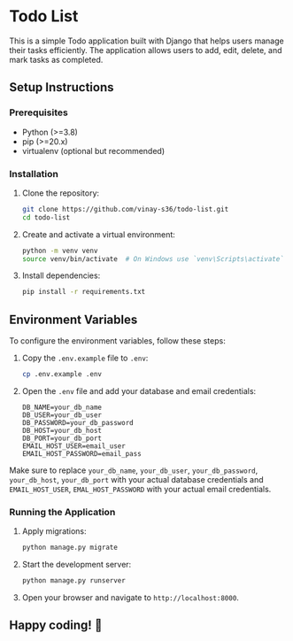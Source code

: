 # Todo List

This is a simple Todo application built with Django that helps users manage their tasks efficiently. The application allows users to add, edit, delete, and mark tasks as completed.

## Setup Instructions

### Prerequisites

- Python (>=3.8)
- pip (>=20.x)
- virtualenv (optional but recommended)

### Installation

1. Clone the repository:

   ```sh
   git clone https://github.com/vinay-s36/todo-list.git
   cd todo-list
   ```

2. Create and activate a virtual environment:

   ```sh
   python -m venv venv
   source venv/bin/activate  # On Windows use `venv\Scripts\activate`
   ```

3. Install dependencies:
   ```sh
   pip install -r requirements.txt
   ```

## Environment Variables

To configure the environment variables, follow these steps:

1. Copy the `.env.example` file to `.env`:

   ```sh
   cp .env.example .env
   ```

2. Open the `.env` file and add your database and email credentials:
   ```env
   DB_NAME=your_db_name
   DB_USER=your_db_user
   DB_PASSWORD=your_db_password
   DB_HOST=your_db_host
   DB_PORT=your_db_port
   EMAIL_HOST_USER=email_user
   EMAIL_HOST_PASSWORD=email_pass
   ```

Make sure to replace `your_db_name`, `your_db_user`, `your_db_password`, `your_db_host`, `your_db_port` with your actual database credentials and `EMAIL_HOST_USER`, `EMAL_HOST_PASSWORD` with your actual email credentials.

### Running the Application

1. Apply migrations:

   ```sh
   python manage.py migrate
   ```

2. Start the development server:

   ```sh
   python manage.py runserver
   ```

3. Open your browser and navigate to `http://localhost:8000`.

## Happy coding! 🚀
